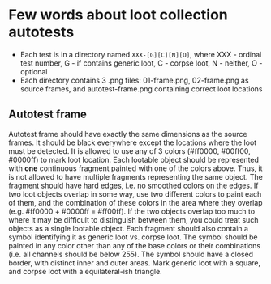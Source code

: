 # Few words about loot collection autotests

 * Each test is in a directory named `XXX-[G][C][N][O]`, where XXX - ordinal test number, G - if contains generic loot, C - corpse loot, N - neither, O - optional
 * Each directory contains 3 .png files: 01-frame.png, 02-frame.png as source frames, and autotest-frame.png containing correct loot locations

## Autotest frame

Autotest frame should have exactly the same dimensions as the source frames. It should be black everywhere except the locations
where the loot must be detected. It is allowed to use any of 3 colors (#ff0000, #00ff00, #0000ff) to mark loot location. Each lootable object
should be represented with **one** continuous fragment painted with one of the colors above. Thus, it is not allowed to have multiple fragments
representing the same object. The fragment should have hard edges, i.e. no smoothed colors on the edges. If two loot objects overlap in some way, 
use two different colors to paint each of them, and the combination of these colors in the area where they overlap (e.g. #ff0000 + #0000ff = 
#ff00ff). If the two objects overlap too much to where it may be difficult to distinguish between them, you could treat such objects as a single
lootable object. Each fragment should also contain a symbol identifying it as generic loot vs. corpse loot. The symbol should be painted in any 
color other than any of the base colors or their combinations (i.e. all channels should be below 255). The symbol should have a closed border,
with distinct inner and outer areas. Mark generic loot with a square, and corpse loot with a equilateral-ish triangle.
